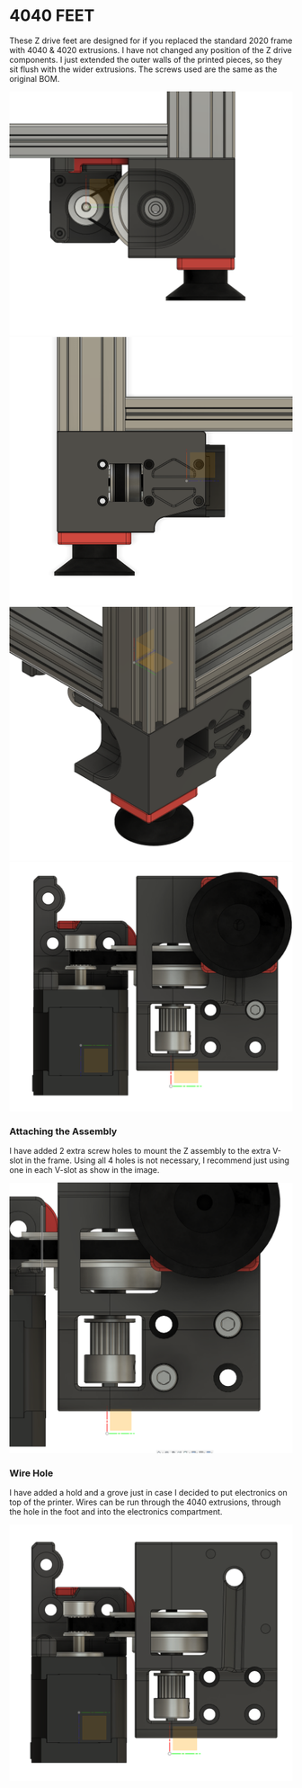 # 4040 FEET #
These Z drive feet are designed for if you replaced the standard 2020 frame with 4040 & 4020 extrusions. I have not changed any position of the Z drive components. I just extended the outer walls of the printed pieces, so they sit flush with the wider extrusions. The screws used are the same as the original BOM.

![Front.png](https://github.com/Demitryk/Voron2.4-Mods/blob/3926e79b368c0d4e63c9c20024c074e70a8edd6b/4040_Feet/Images/Front.PNG?raw=true) ![Side.png](https://github.com/Demitryk/Voron2.4-Mods/blob/3926e79b368c0d4e63c9c20024c074e70a8edd6b/4040_Feet/Images/Side.PNG?raw=true) ![Angel.png](https://github.com/Demitryk/Voron2.4-Mods/blob/3926e79b368c0d4e63c9c20024c074e70a8edd6b/4040_Feet/Images/Angle.PNG?raw=true) ![Botton.png](https://github.com/Demitryk/Voron2.4-Mods/blob/76e0817b1d00461a4e790a3ae07dcb0281103996/4040_Feet/Images/Bottom.PNG?raw=true)


### Attaching the Assembly ###
I have added 2 extra screw holes to mount the Z assembly to the extra V-slot in the frame. Using all 4 holes is not necessary, I recommend just using one in each V-slot as show in the image.

![Screws.png](https://github.com/Demitryk/Voron2.4-Mods/blob/3926e79b368c0d4e63c9c20024c074e70a8edd6b/4040_Feet/Images/Screws.PNG?raw=true)


### Wire Hole ###
I have added a hold and a grove just in case I decided to put electronics on top of the printer. Wires can be run through the 4040 extrusions, through the hole in the foot and into the electronics compartment.

![WireHole.png](https://github.com/Demitryk/Voron2.4-Mods/blob/76e0817b1d00461a4e790a3ae07dcb0281103996/4040_Feet/Images/Wire%20Hole.PNG?raw=true)
